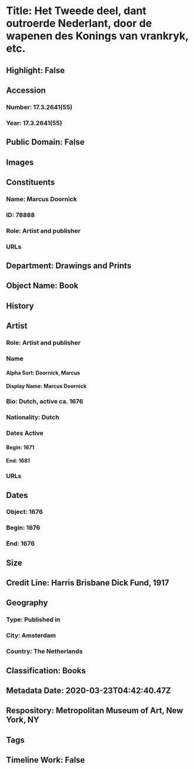 # Title: Het Tweede deel, dant outroerde Nederlant, door de wapenen des Konings van vrankryk, etc.
## Highlight: False
## Accession
### Number: 17.3.2641(55)
### Year: 17.3.2641(55)
## Public Domain: False
## Images
## Constituents
### Name: Marcus Doornick
### ID: 78888
### Role: Artist and publisher
### URLs
## Department: Drawings and Prints
## Object Name: Book
## History
## Artist
### Role: Artist and publisher
### Name
#### Alpha Sort: Doornick, Marcus
#### Display Name: Marcus Doornick
### Bio: Dutch, active ca. 1676
### Nationality: Dutch
### Dates Active
#### Begin: 1671
#### End: 1681
### URLs
## Dates
### Object: 1676
### Begin: 1676
### End: 1676
## Size
## Credit Line: Harris Brisbane Dick Fund, 1917
## Geography
### Type: Published in
### City: Amsterdam
### Country: The Netherlands
## Classification: Books
## Metadata Date: 2020-03-23T04:42:40.47Z
## Respository: Metropolitan Museum of Art, New York, NY
## Tags
## Timeline Work: False